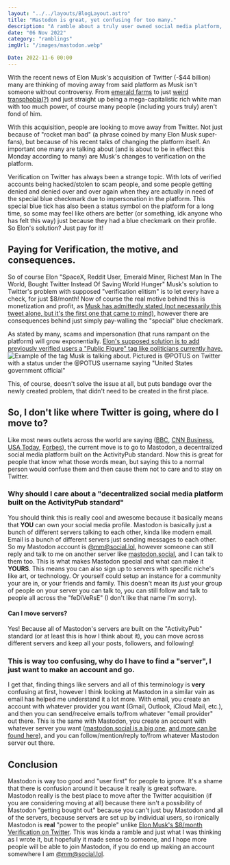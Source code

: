 ```yaml
---
layout: "../../layouts/BlogLayout.astro"
title: "Mastodon is great, yet confusing for too many."
description: "A ramble about a truly user owned social media platform, why it confuses people, and Twitter's acquisition."
date: "06 Nov 2022"
category: "ramblings"
imgUrl: "/images/mastodon.webp"

Date: 2022-11-6 00:00
---
```


With the recent news of Elon Musk's acquisition of Twitter (-$44 billion) many are thinking of moving away from said platform as Musk isn't someone without controversy. From [emerald farms](https://www.msn.com/en-gb/money/technology/how-elon-musk-made-his-money-from-emeralds-to-spacex-and-tesla/ar-AA13tx0L) to just [weird transphobia(?)](https://www.yahoo.com/entertainment/grimes-calls-elon-musk-tweets-190525148.html) and just straight up being a mega-capitalistic rich white man with too much power, of course many people (including yours truly) aren't fond of him.

With this acquisition, people are looking to move away from Twitter. Not just because of "rocket man bad" (a phrase coined by many Elon Musk super-fans), but because of his recent talks of changing the platform itself. An important one many are talking about (and is about to be in effect this Monday according to many) are Musk's changes to verification on the platform.

Verification on Twitter has always been a strange topic. With lots of verified accounts being hacked/stolen to scam people, and some people getting denied and denied over and over again when they are actually in need of the special blue checkmark due to impersonation in the platform. This special blue tick has also been a status symbol on the platform for a long time, so some may feel like others are better (or something, idk anyone who has felt this way) just because they had a blue checkmark on their profile. So Elon's solution? Just pay for it!

## Paying for Verification, the motive, and consequences.

So of course Elon "SpaceX, Reddit User, Emerald Miner, Richest Man In The World, Bought Twitter Instead Of Saving World Hunger" Musk's solution to Twitter's problem with supposed "verification elitism" is to let every have a check, for just $8/month! Now of course the real motive behind this is monetization and profit, as [Musk has admittedly stated (not necessarily this tweet alone, but it's the first one that came to mind)](https://twitter.com/elonmusk/status/1587505731611262976), however there are consequences behind just simply pay-walling the "special" blue checkmark.

As stated by many, scams and impersonation (that runs rampant on the platform) will grow exponentially. [Elon's supposed solution is to add previously verified users a "Public Figure" tag like politicians currently have.](https://twitter.com/elonmusk/status/1587527711228149765)
![Example of the tag Musk is talking about. Pictured is @POTUS on Twitter with a status under the @POTUS username saying "United States government official"](/images/twittertag.png)

This, of course, doesn't solve the issue at all, but puts bandage over the newly created problem, that didn't need to be created in the first place.

## So, I don't like where Twitter is going, where do I move to?

Like most news outlets across the world are saying ([BBC](https://www.bbc.com/news/technology-63534240?xtor=AL-72-%5Bpartner%5D-%5Bbbc.news.twitter%5D-%5Bheadline%5D-%5Bnews%5D-%5Bbizdev%5D-%5Bisapi%5D&at_custom4=33116D62-5DE0-11ED-B374-623716F31EAE&at_custom2=twitter&at_custom3=%40BBCWorld&at_medium=custom7&at_campaign=64&at_custom1=%5Bpost+type%5D), [CNN Business](https://www.cnn.com/2022/11/05/tech/mastodon/index.html), [USA Today](https://www.usatoday.com/story/tech/2022/11/06/twitter-alternatives-mastodon-bluesky-countersocial-more/8287038001/), [Forbes](https://www.forbes.com/sites/rashishrivastava/2022/11/04/mastodon-isnt-a-replacement-for-twitterbut-it-has-rewards-of-its-own/?sh=55f2e3d3a6eb)), the current move is to go to Mastodon, a decentralized social media platform built on the ActivityPub standard. Now this is great for people that know what those words mean, but saying this to a normal person would confuse them and then cause them not to care and to stay on Twitter.

### Why should I care about a "decentralized social media platform built on the ActivityPub standard"

You should think this is really cool and awesome because it basically means that **YOU** can own your social media profile. Mastodon is basically just a bunch of different servers talking to each other, kinda like modern email. Email is a bunch of different servers just sending messages to each other. So my Mastodon account is [@mm@social.lol](https://social.lol/web/@mm), however someone can still reply and talk to me on another server like [mastodon.social](https://mastodon.social), and I can talk to them too. This is what makes Mastodon special and what can make it **YOURS**. This means you can also sign up to servers with specific niche's like art, or technology. Or yourself could setup an instance for a community your are in, or your friends and family. This doesn't mean its _just_ your group of people on your server you can talk to, you can still follow and talk to people all across the "feDiVeRsE" (I don't like that name I'm sorry).

#### Can I move servers?

Yes! Because all of Mastodon's servers are built on the "ActivityPub" standard (or at least this is how I think about it), you can move across different servers and keep all your posts, followers, and following!

### This is way too confusing, why do I have to find a "server", I just want to make an account and go.

I get that, finding things like servers and all of this terminology is **very** confusing at first, however I think looking at Mastodon in a similar vain as email has helped me understand it a lot more. With email, you create an account with whatever provider you want (Gmail, Outlook, iCloud Mail, etc.), and then you can send/receive emails to/from whatever "email provider" out there. This is the same with Mastodon, you create an account with whatever server you want ([mastodon.social is a big one](https://mastodon.social), [and more can be found here](https://joinmastodon.org/servers)), and you can follow/mention/reply to/from whatever Mastodon server out there.

## Conclusion

Mastodon is way too good and "user first" for people to ignore. It's a shame that there is confusion around it because it really is great software. Mastodon really is the best place to move after the Twitter acquisition (if you are considering moving at all) because there isn't a possibility of Mastodon "getting bought out" because you can't just buy Mastodon and all of the servers, because servers are set up by individual users, so ironically Mastodon is **real** "power to the people" unlike [Elon Musk's $8/month Verification on Twitter](https://twitter.com/elonmusk/status/1588739131815112704). This was kinda a ramble and just what I was thinking as I wrote it, but hopefully it made sense to someone, and I hope more people will be able to join Mastodon, if you do end up making an account somewhere I am [@mm@social.lol](https://social.lol/web/@mm).
